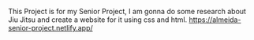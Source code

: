 This Project is for my Senior Project, I am gonna do some research about Jiu Jitsu and create a website for it using css and html.
https://almeida-senior-project.netlify.app/
